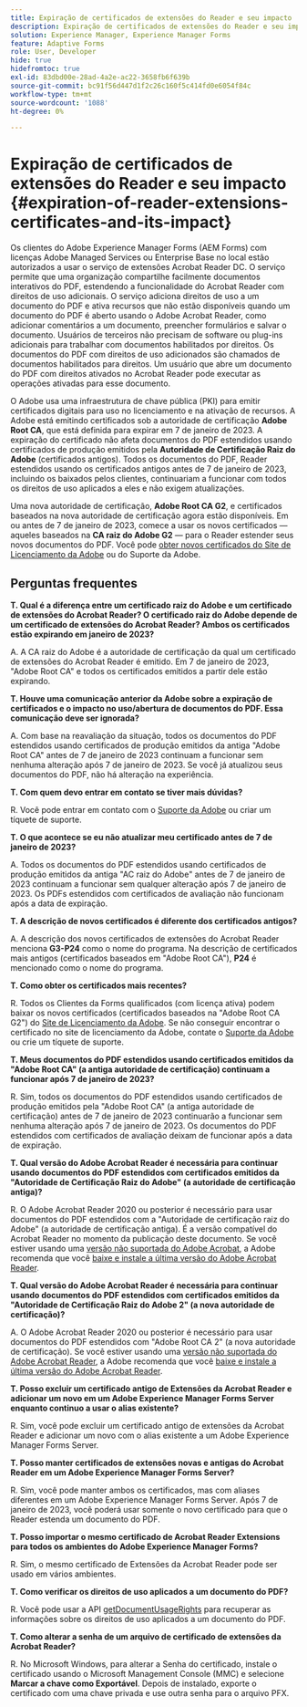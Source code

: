 ```yaml
---
title: Expiração de certificados de extensões do Reader e seu impacto
description: Expiração de certificados de extensões do Reader e seu impacto
solution: Experience Manager, Experience Manager Forms
feature: Adaptive Forms
role: User, Developer
hide: true
hidefromtoc: true
exl-id: 83dbd00e-28ad-4a2e-ac22-3658fb6f639b
source-git-commit: bc91f56d447d1f2c26c160f5c414fd0e6054f84c
workflow-type: tm+mt
source-wordcount: '1088'
ht-degree: 0%

---
```


# Expiração de certificados de extensões do Reader e seu impacto {#expiration-of-reader-extensions-certificates-and-its-impact}

Os clientes do Adobe Experience Manager Forms (AEM Forms) com licenças Adobe Managed Services ou Enterprise Base no local estão autorizados a usar o serviço de extensões Acrobat Reader DC. O serviço permite que uma organização compartilhe facilmente documentos interativos do PDF, estendendo a funcionalidade do Acrobat Reader com direitos de uso adicionais. O serviço adiciona direitos de uso a um documento do PDF e ativa recursos que não estão disponíveis quando um documento do PDF é aberto usando o Adobe Acrobat Reader, como adicionar comentários a um documento, preencher formulários e salvar o documento. Usuários de terceiros não precisam de software ou plug-ins adicionais para trabalhar com documentos habilitados por direitos. Os documentos do PDF com direitos de uso adicionados são chamados de documentos habilitados para direitos. Um usuário que abre um documento do PDF com direitos ativados no Acrobat Reader pode executar as operações ativadas para esse documento.

O Adobe usa uma infraestrutura de chave pública (PKI) para emitir certificados digitais para uso no licenciamento e na ativação de recursos. A Adobe está emitindo certificados sob a autoridade de certificação **Adobe Root CA**, que está definida para expirar em 7 de janeiro de 2023. A expiração do certificado não afeta documentos do PDF estendidos usando certificados de produção emitidos pela **Autoridade de Certificação Raiz do Adobe** (certificados antigos). Todos os documentos do PDF, Reader estendidos usando os certificados antigos antes de 7 de janeiro de 2023, incluindo os baixados pelos clientes, continuariam a funcionar com todos os direitos de uso aplicados a eles e não exigem atualizações.

Uma nova autoridade de certificação, **Adobe Root CA G2**, e certificados baseados na nova autoridade de certificação agora estão disponíveis. Em ou antes de 7 de janeiro de 2023, comece a usar os novos certificados — aqueles baseados na **CA raiz do Adobe G2** — para o Reader estender seus novos documentos do PDF.  Você pode [obter novos certificados do Site de Licenciamento da Adobe](https://licensing.adobe.com/) ou do Suporte da Adobe.

## Perguntas frequentes

**T. Qual é a diferença entre um certificado raiz do Adobe e um certificado de extensões do Acrobat Reader? O certificado raiz do Adobe depende de um certificado de extensões do Acrobat Reader? Ambos os certificados estão expirando em janeiro de 2023?**

A. A CA raiz do Adobe é a autoridade de certificação da qual um certificado de extensões do Acrobat Reader é emitido. Em 7 de janeiro de 2023, &quot;Adobe Root CA&quot; e todos os certificados emitidos a partir dele estão expirando.

**T. Houve uma comunicação anterior da Adobe sobre a expiração de certificados e o impacto no uso/abertura de documentos do PDF. Essa comunicação deve ser ignorada?**

A. Com base na reavaliação da situação, todos os documentos do PDF estendidos usando certificados de produção emitidos da antiga &quot;Adobe Root CA&quot; antes de 7 de janeiro de 2023 continuam a funcionar sem nenhuma alteração após 7 de janeiro de 2023. Se você já atualizou seus documentos do PDF, não há alteração na experiência.

**T. Com quem devo entrar em contato se tiver mais dúvidas?**

R. Você pode entrar em contato com o [Suporte da Adobe](https://experienceleague.adobe.com/pt-br?support-solution=Experience+Manager&amp;lang=pt-BR#support) ou criar um tíquete de suporte.

**T. O que acontece se eu não atualizar meu certificado antes de 7 de janeiro de 2023?**

A. Todos os documentos do PDF estendidos usando certificados de produção emitidos da antiga &quot;AC raiz do Adobe&quot; antes de 7 de janeiro de 2023 continuam a funcionar sem qualquer alteração após 7 de janeiro de 2023. Os PDFs estendidos com certificados de avaliação não funcionam após a data de expiração.

**T. A descrição de novos certificados é diferente dos certificados antigos?**

A. A descrição dos novos certificados de extensões do Acrobat Reader menciona **G3-P24** como o nome do programa. Na descrição de certificados mais antigos (certificados baseados em &quot;Adobe Root CA&quot;), **P24** é mencionado como o nome do programa.

**T. Como obter os certificados mais recentes?**

R. Todos os Clientes da Forms qualificados (com licença ativa) podem baixar os novos certificados (certificados baseados na &quot;Adobe Root CA G2&quot;) do [Site de Licenciamento da Adobe](https://licensing.adobe.com/). Se não conseguir encontrar o certificado no site de licenciamento da Adobe, contate o [Suporte da Adobe](https://experienceleague.adobe.com/pt-br?support-solution=Experience+Manager&amp;lang=en#support) ou crie um tíquete de suporte.

**T. Meus documentos do PDF estendidos usando certificados emitidos da &quot;Adobe Root CA&quot; (a antiga autoridade de certificação) continuam a funcionar após 7 de janeiro de 2023?**

R. Sim, todos os documentos do PDF estendidos usando certificados de produção emitidos pela &quot;Adobe Root CA&quot; (a antiga autoridade de certificação) antes de 7 de janeiro de 2023 continuarão a funcionar sem nenhuma alteração após 7 de janeiro de 2023. Os documentos do PDF estendidos com certificados de avaliação deixam de funcionar após a data de expiração.

**T. Qual versão do Adobe Acrobat Reader é necessária para continuar usando documentos do PDF estendidos com certificados emitidos da &quot;Autoridade de Certificação Raiz do Adobe&quot; (a autoridade de certificação antiga)?**

R. O Adobe Acrobat Reader 2020 ou posterior é necessário para usar documentos do PDF estendidos com a &quot;Autoridade de certificação raiz do Adobe&quot; (a autoridade de certificação antiga). É a versão compatível do Acrobat Reader no momento da publicação deste documento. Se você estiver usando uma [versão não suportada do Adobe Acrobat](https://helpx.adobe.com/br/support/programs/eol-matrix.html), a Adobe recomenda que você [baixe e instale a última versão do Adobe Acrobat Reader](https://get.adobe.com/reader/).

**T. Qual versão do Adobe Acrobat Reader é necessária para continuar usando documentos do PDF estendidos com certificados emitidos da &quot;Autoridade de Certificação Raiz do Adobe 2&quot; (a nova autoridade de certificação)?**

A. O Adobe Acrobat Reader 2020 ou posterior é necessário para usar documentos do PDF estendidos com &quot;Adobe Root CA 2&quot; (a nova autoridade de certificação). Se você estiver usando uma [versão não suportada do Adobe Acrobat Reader](https://helpx.adobe.com/br/support/programs/eol-matrix.html), a Adobe recomenda que você [baixe e instale a última versão do Adobe Acrobat Reader](https://get.adobe.com/reader/).

**T. Posso excluir um certificado antigo de Extensões da Acrobat Reader e adicionar um novo em um Adobe Experience Manager Forms Server enquanto continuo a usar o alias existente?**

R. Sim, você pode excluir um certificado antigo de extensões da Acrobat Reader e adicionar um novo com o alias existente a um Adobe Experience Manager Forms Server.

**T. Posso manter certificados de extensões novas e antigas do Acrobat Reader em um Adobe Experience Manager Forms Server?**

R. Sim, você pode manter ambos os certificados, mas com aliases diferentes em um Adobe Experience Manager Forms Server. Após 7 de janeiro de 2023, você poderá usar somente o novo certificado para que o Reader estenda um documento do PDF.

**T. Posso importar o mesmo certificado de Acrobat Reader Extensions para todos os ambientes do Adobe Experience Manager Forms?**

R. Sim, o mesmo certificado de Extensões da Acrobat Reader pode ser usado em vários ambientes.

**T. Como verificar os direitos de uso aplicados a um documento do PDF?**

R. Você pode usar a API [getDocumentUsageRights](https://experienceleague.adobe.com/docs/experience-manager-65-lts/forms/developer-reference/programming-aem-forms-jee/java-api-quick-start-code-examples/acrobat-reader-dc-extensions-service.html?lang=en#quick-start-soap-mode-retrieving-credential-information-using-the-java-api) para recuperar as informações sobre os direitos de uso aplicados a um documento do PDF.

**T. Como alterar a senha de um arquivo de certificado de extensões da Acrobat Reader?**

R. No Microsoft Windows, para alterar a Senha do certificado, instale o certificado usando o Microsoft Management Console (MMC) e selecione **Marcar a chave como Exportável**. Depois de instalado, exporte o certificado com uma chave privada e use outra senha para o arquivo PFX.


<!-- 
## Applying the certificates {#obtaning-and-applying-the-certificates} 

You can choose one of the following paths to apply latest certificates:

* [Updating certificates for an AEM Forms on JEE environment](#Updating-and-Applying-certificates-for-an-AEM-Forms-on-JEE-environment) 
* [Updating certificates for an AEM Forms on OSGi environment](#Updating-and-applying-certificates-for-an-AEM-Forms-on-OSGi-environment)

>[!NOTE]
>
>The document uses the term certificates and credentials interchangeably.

### Pre-requisites {#Pre-requisites}

Updating the certificates requires using actions available on AEM Forms administrator console and Reader Extension APIs provided by AEM Forms. The document is intended for users and administrators with knowledge of using Adobe Experience Manger Forms APIs. Before you start, ensure that: 

* the user has administrator rights on underlying AEM Forms environment. 
* the user has setup the [development environment](https://experienceleague.adobe.com/docs/experience-manager-65-lts/developing/devtools/howto-projects-eclipse.html) and has access to it.
* [obtain the certificates](#obtain-the-certificates).


### Obtain the certificates {#obtain-the-certificates}

The Rights credential is delivered as a digital certificate that contains the public key, the private key, and the password used to access the credential.

If your organization purchases a production version of Reader Extensions, the production Rights credential is delivered by Adobe Licensing Website (LWS). A production Rights credential is unique to your organization and can enable the specific usage rights that you require.

If you obtained Reader Extensions through a partner or software provider who integrated Reader Extensions into their software, the Rights credential is provided to you by that partner who, in turn, receives this credential from Adobe.

>[!NOTE]
>
>The Rights credential cannot be used for typical document signing or assertion of identity. For these applications, you can use a self-sign certificate or acquire an identity certificate from a Certificate Authority (CA).

The following types of Rights credentials are available:

**Customer Evaluation**: A credential with a short validity period that is provided to customers who want to evaluate Reader Extensions. Usage rights applied to documents using this credential expire when the credential expires. This type of credential is valid only for two to three months.

**Production**: A credential with a long validity period that is provided to customers who purchased the full product. Production credentials are unique to each customer but can be installed on multiple systems.

If you have already used certificates to reader extend PDF files, download a production certificate from [Adobe Licensing Website (LWS)](https://licensing.adobe.com/).

### Applying certificates for an AEM Forms on JEE environment {#Updating-and-Applying-certificates-for-an-AEM-Forms-on-JEE-environment} 

Applying new certificates on AEM Forms on JEE stack requires importing new credentials and applying usage rights. You can use admin console to import credentials and AEM Forms Reader Extension APIs to apply usage rights. 

#### Import and configure credentials 

You can use the Trust Store Management pages to import a new credential. The Trust Store may contain more than one Reader Extensions credential. Designate one of those credentials as the default Reader Extensions credential. The default credential is used when a Workbench user is unable to determine which credential to use during process creation. These rules apply to default credentials:

* If you import a Reader Extensions credential and the Trust Store contains no other Reader Extensions credentials, it is set as the default.
* If you import a Reader Extensions credential with the Default option selected, the default type is removed from an existing default credential. The imported credential becomes the default.
* You cannot delete a default Reader Extensions credential. To delete the default credential, first set another credential as the default. An exception to this rule is that if there is only one credential, you can delete it even though it is the default.
* You cannot update a default Reader Extensions credential.

To import the credentials: 

1. In administration console, click Settings > Trust Store Management > Local Credentials.
1. Click Import and, under Trust Store Type, select Acrobat Reader DC extensions Credential.
1. (Optional) To indicate that this credential is the default credential to use with Acrobat Reader DC extensions, select Default.
1. In the Alias box, type an identifier for the credential. This identifier is used as the display name for the credential in Acrobat Reader DC extensions. This alias is also used to access the credential programmatically using the AEM forms SDK.
1. Click Choose File to locate the credential, type the password of the credential, and then click OK.

If the error message "Failed to import credential due to either incorrect file format, or incorrect password" appears, verify that the password is valid.

You can also import and delete credentials programmatically. (See [Programming with AEM forms](../../developing/credentials.md).)

<!-- ### Remove usage rights from existing rights-enabled PDF documents

Remove usage rights from existing rights-enabled PDF documents before applying usage rights with latest credentials. AEM Forms on JEE provides APIs to remove usage rights. For detailed instructions, see [Removing Usage Rights from PDF Documents](../../developing/assigning-usage-rights.md#removing-usage-rights-from-pdf-documents).

To remove usage rights for AEM Forms on JEE processes developed in Workbench, see [Workbench Help](https://helpx.adobe.com/content/dam/help/en/experience-manager/6-5/forms/pdf/WorkbenchHelp.pdf). 

#### Apply the usage rights to PDF documents 

After importing new credentials, you can apply usage rights to PDF documents using the Acrobat Reader DC extensions Java Client API and web service.  For details, see [Applying Usage Rights to PDF Documents](../../developing/assigning-usage-rights.md#applying-usage-rights-to-pdf-documents). 


### Applying certificates for an AEM Forms on OSGi environment {#Updating-and-applying-certificates-for-an-AEM-Forms-on-OSGi-environment}

Applying new certificates on AEM Forms on OSGi stack requires importing new credentials and applying usage rights. You can use admin console to import credentials and AEM Forms Reader Extension APIs to apply usage rights. 

#### Import credentials {#Import-credentials}

In an AEM Forms on OSGi environment, a Reader Extension credential is associated with fd-service user. Before adding credentials for fd-user key store, perform the following steps to create a key store: 

1. Log in to your AEM Author instance as an Administrator.
1. Go to **[!UICONTROL Tools]**> **[!UICONTROL Security]**>**[!UICONTROL Users]**.
1. Scroll down the list of users until you find fd-service user account.
1. Click **[!UICONTROL fd-service]** user.
1. Click keystore tab.
1. Click **[!UICONTROL Create KeyStore]**.
1. Set the KeyStore Access Password and save your settings to create the KeyStore password.

After creating the key-store, add credentials to fd-service user. The following video explains the steps: 

>[!VIDEO](https://images-tv.adobe.com/mpcv3/5577/8db8e554-f04b-4fae-8108-b9b5e0eb03ad_1627925794.854x480at800_h264.mp4)

The following command list the details of the pfx file. Before running the command, navigate to the directory that contains the .pfx file.

`keytool -v -list -storetype pkcs12 -keystore [name of your .pfx file]`

For example, keytool -v -list -storetype pkcs12 -keystore 1005566.pfx where 1005566.pfx is the name of my pfx file

<!-- ### Remove usage rights from existing rights-enabled PDF documents

Remove usage rights from existing rights-enabled PDF documents before applying usage rights with latest credentials. You can remove the usage rights for a document by invoking the removeUsageRights API from within the docAssuranceServiceAPI. For detailed information, see [Remove Usage Rights](/help/forms/using/aem-document-services-programmatically.md#removing-usage-rights) document.

#### Apply the usage rights to PDF documents 

To apply usage rights in an AEM Forms on OSGi environment, Create custom OSGi service to usage rights to the documents. You can also create a servlet with a POST method to return the reader extended PDF to the user. For detailed instructions, see [Applying Reader Extensions](https://experienceleague.adobe.com/docs/experience-manager-learn/forms/document-services/apply-reader-extension-rights-to-pdf.html?lang=pt-BR).  -->
